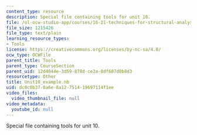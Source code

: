 ```yaml
---
content_type: resource
description: Special file containing tools for unit 10.
file: /ol-ocw-studio-app/courses/16-21-techniques-for-structural-analysis-and-design-spring-2005/dc0c0b370a6e8a12751419697114f1ee_Unit10_example.nb
file_size: 1215426
file_type: text/plain
learning_resource_types:
- Tools
license: https://creativecommons.org/licenses/by-nc-sa/4.0/
ocw_type: OCWFile
parent_title: Tools
parent_type: CourseSection
parent_uid: 12d4044e-3d59-878d-ce3a-8df607d0b8d3
resourcetype: Other
title: Unit10_example.nb
uid: dc0c0b37-0a6e-8a12-7514-19697114f1ee
video_files:
  video_thumbnail_file: null
video_metadata:
  youtube_id: null
---
```

Special file containing tools for unit 10.